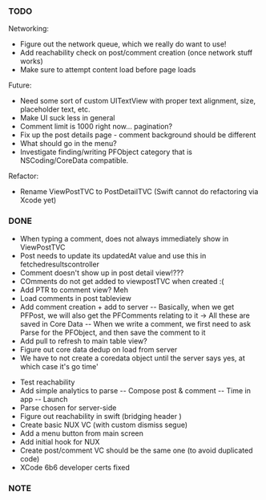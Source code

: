 ### TODO



Networking:
* Figure out the network queue, which we really do want to use!
* Add reachability check on post/comment creation (once network stuff works)
* Make sure to attempt content load before page loads

Future:
* Need some sort of custom UITextView with proper text alignment, size, placeholder text, etc.
* Make UI suck less in general
* Comment limit is 1000 right now... pagination?
* Fix up the post details page - comment background should be different
* What should go in the menu?
* Investigate finding/writing PFObject category that is NSCoding/CoreData compatible.

Refactor:
* Rename ViewPostTVC to PostDetailTVC (Swift cannot do refactoring via Xcode yet)


### DONE

- When typing a comment, does not always immediately show in ViewPostTVC
- Post needs to update its updatedAt value and use this in fetchedresultscontroller
- Comment doesn't show up in post detail view!???
- COmments do not get added to viewpostTVC when created :(
- Add PTR to comment view? Meh
- Load comments in post tableview
- Add comment creation + add to server
-- Basically, when we get PFPost, we will also get the PFComments relating to it -> All these are saved in Core Data
-- When we write a comment, we first need to ask Parse for the PFObject, and then save the comment to it
- Add pull to refresh to main table view?
- Figure out core data dedup on load from server
- We have to not create a coredata object until the server says yes, at which case it's go time'
* Test reachability
* Add simple analytics to parse
-- Compose post & comment
-- Time in app
-- Launch
* Parse chosen for server-side
* Figure out reachability in swift (bridging header )
* Create basic NUX VC (with custom dismiss segue)
* Add a menu button from main screen
* Add initial hook for NUX
* Create post/comment VC should be the same one (to avoid duplicated code)
* XCode 6b6 developer certs fixed

### NOTE